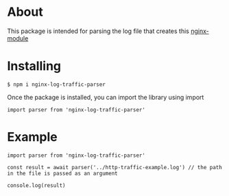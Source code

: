# About

This package is intended for parsing the log file that creates this [nginx-module](https://github.com/Lax/traffic-accounting-nginx-module)

# Installing

```
$ npm i nginx-log-traffic-parser
```

Once the package is installed, you can import the library using import

```
import parser from 'nginx-log-traffic-parser'
```

# Example

```
import parser from 'nginx-log-traffic-parser'

const result = await parser('../http-traffic-example.log') // the path in the file is passed as an argument

console.log(result)
